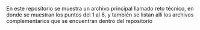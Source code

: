 En este repositorio se muestra un archivo principal llamado reto técnico, en donde se muestran los puntos del 1 al 6, y también se listan allí los archivos complementarios que se encuentran dentro del repositorio
